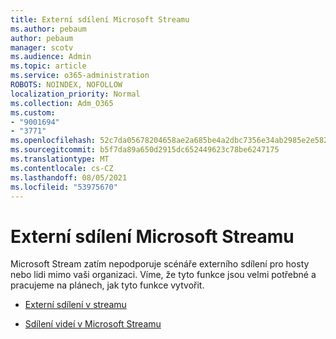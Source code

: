 ```yaml
---
title: Externí sdílení Microsoft Streamu
ms.author: pebaum
author: pebaum
manager: scotv
ms.audience: Admin
ms.topic: article
ms.service: o365-administration
ROBOTS: NOINDEX, NOFOLLOW
localization_priority: Normal
ms.collection: Adm_O365
ms.custom:
- "9001694"
- "3771"
ms.openlocfilehash: 52c7da05678204658ae2a685be4a2dbc7356e34ab2985e2e5821972c7d96ebf4
ms.sourcegitcommit: b5f7da89a650d2915dc652449623c78be6247175
ms.translationtype: MT
ms.contentlocale: cs-CZ
ms.lasthandoff: 08/05/2021
ms.locfileid: "53975670"
---
```

# <a name="microsoft-stream-external-sharing"></a>Externí sdílení Microsoft Streamu

Microsoft Stream zatím nepodporuje scénáře externího sdílení pro hosty nebo lidi mimo vaši organizaci. Víme, že tyto funkce jsou velmi potřebné a pracujeme na plánech, jak tyto funkce vytvořit.

- [Externí sdílení v streamu](https://docs.microsoft.com/stream/portal-share-video#external-sharing)

- [Sdílení videí v Microsoft Streamu](https://docs.microsoft.com/stream/portal-share-video)
